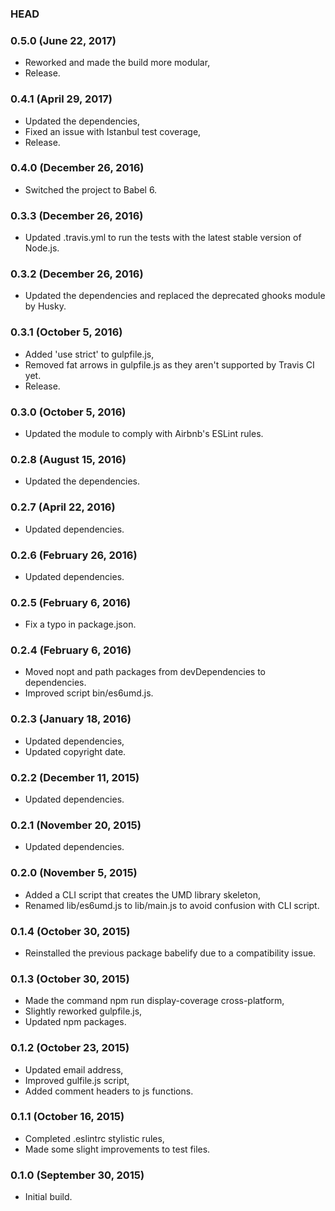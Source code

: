 ### HEAD

### 0.5.0 (June 22, 2017)

  * Reworked and made the build more modular,
  * Release.


### 0.4.1 (April 29, 2017)

  * Updated the dependencies,
  * Fixed an issue with Istanbul test coverage,
  * Release.


### 0.4.0 (December 26, 2016)

  * Switched the project to Babel 6.


### 0.3.3 (December 26, 2016)

  * Updated .travis.yml to run the tests with the latest stable version of Node.js.


### 0.3.2 (December 26, 2016)

  * Updated the dependencies and replaced the deprecated ghooks module by Husky.


### 0.3.1 (October 5, 2016)

  * Added 'use strict' to gulpfile.js,
  * Removed fat arrows in gulpfile.js as they aren't supported by Travis CI yet.
  * Release.


### 0.3.0 (October 5, 2016)

  * Updated the module to comply with Airbnb's ESLint rules.


### 0.2.8 (August 15, 2016)

  * Updated the dependencies.


### 0.2.7 (April 22, 2016)

  * Updated dependencies.


### 0.2.6 (February 26, 2016)

  * Updated dependencies.


### 0.2.5 (February 6, 2016)

  * Fix a typo in package.json.


### 0.2.4 (February 6, 2016)

  * Moved nopt and path packages from devDependencies to dependencies.
  * Improved script bin/es6umd.js.


### 0.2.3 (January 18, 2016)

  * Updated dependencies,
  * Updated copyright date.


### 0.2.2 (December 11, 2015)

  * Updated dependencies.


### 0.2.1 (November 20, 2015)

  * Updated dependencies.


### 0.2.0 (November 5, 2015)

  * Added a CLI script that creates the UMD library skeleton,
  * Renamed lib/es6umd.js to lib/main.js to avoid confusion with CLI script.


### 0.1.4 (October 30, 2015)

  * Reinstalled the previous package babelify due to a compatibility issue.


### 0.1.3 (October 30, 2015)

  * Made the command npm run display-coverage cross-platform,
  * Slightly reworked gulpfile.js,
  * Updated npm packages.


### 0.1.2 (October 23, 2015)

  * Updated email address,
  * Improved gulfile.js script,
  * Added comment headers to js functions.


### 0.1.1 (October 16, 2015)

  * Completed .eslintrc stylistic rules,
  * Made some slight improvements to test files.


### 0.1.0 (September 30, 2015)

  * Initial build.
